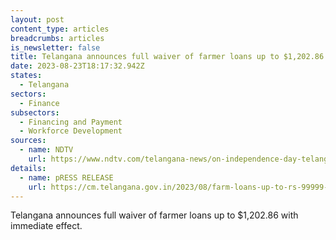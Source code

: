 ```yaml
---
layout: post
content_type: articles
breadcrumbs: articles
is_newsletter: false
title: Telangana announces full waiver of farmer loans up to $1,202.86
date: 2023-08-23T18:17:32.942Z
states:
  - Telangana
sectors:
  - Finance
subsectors:
  - Financing and Payment
  - Workforce Development
sources:
  - name: NDTV
    url: https://www.ndtv.com/telangana-news/on-independence-day-telangana-chief-minister-kcrs-gift-to-farmers-4299182#google_vignette
details:
  - name: pRESS RELEASE
    url: https://cm.telangana.gov.in/2023/08/farm-loans-up-to-rs-99999-waived/
---
```

Telangana announces full waiver of farmer loans up to $1,202.86 with immediate effect.
